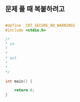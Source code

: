 ## 문제 풀 때 복붙하려고

```C

#define _CRT_SECURE_NO_WARNINGS
#include <stdio.h>

/* 
* in
* 
*
* out
*
* 
*/

int main() {

    return 0;
}

```
